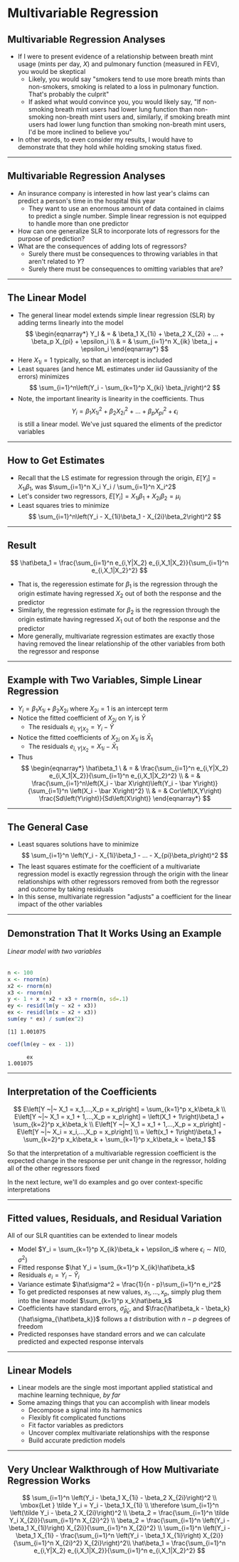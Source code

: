 # Multivariable Regression



## Multivariable Regression Analyses

- If I were to present evidence of a relationship between breath mint usage (mints per day, $X$) and pulmonary function (measured in FEV), you would be skeptical
    - Likely, you would say "smokers tend to use more breath mints than non-smokers, smoking is related to a loss in pulmonary function. That's probably the culprit"
    - If asked what would convince you, you would likely say, "If non-smoking breath mint users had lower lung function than non-smoking non-breath mint users and, similarly, if smoking breath mint users had lower lung function than smoking non-breath mint users, I'd be more inclined to believe you"
- In other words, to even consider my results, I would have to demonstrate that they hold while holding smoking status fixed.

---

## Multivariable Regression Analyses

- An insurance company is interested in how last year's claims can predict a person's time in the hospital this year
    - They want to use an enormous amount of data contained in claims to predict a single number. Simple linear regression is not equipped to handle more than one predictor
- How can one generalize SLR to incorporate lots of regressors for the purpose of prediction?
- What are the consequences of adding lots of regressors?
    - Surely there must be consequences to throwing variables in that aren't related to $Y$?
    - Surely there must be consequences to omitting variables that are?
    
---

## The Linear Model

- The general linear model extends simple linear regression (SLR) by adding terms linearly into the model
$$
\begin{eqnarray*}
Y_I & = & \beta_1 X_{1i} + \beta_2 X_{2i} + ... + \beta_p X_{pi} + \epsilon_i \\
& = & \sum_{i=1}^n X_{ik} \beta_j + \epsilon_i
\end{eqnarray*}
$$
- Here $X_{1i} = 1$ typically, so that an intercept is included
- Least squares (and hence ML estimates under iid Gaussianity of the errors) minimizes
$$
\sum_{i=1}^n\left(Y_i - \sum_{k=1}^p X_{ki} \beta_j\right)^2
$$
- Note, the important linearity is linearity in the coefficients. Thus
$$
Y_i = \beta_1 X_{1i}^2 + \beta_2 X_{2i}^2 + ... + \beta_p X_{pi}^2 + \epsilon_i
$$
is still a linear model. We've just squared the eliments of the predictor variables

---

## How to Get Estimates

- Recall that the LS estimate for regression through the origin, $E\left[Y_i\right] = X_{1i} \beta_1$, was $\sum_{i=1}^n X_i Y_i / \sum_{i=1}^n X_i^2$
- Let's consider two regressors, $E\left[Y_i\right] = X_{1i} \beta_1 + X_{2i} \beta_2 = \mu_i$
- Least squares tries to minimize
$$
\sum_{i=1}^n\left(Y_i - X_{1i}\beta_1 - X_{2i}\beta_2\right)^2
$$

---

## Result

$$
\hat\beta_1 = \frac{\sum_{i=1}^n e_{i,Y|X_2} e_{i,X_1|X_2}}{\sum_{i=1}^n e_{i,X_1|X_2}^2}
$$

- That is, the regeression estimate for $\beta_1$ is the regression through the origin estimate having regressed $X_2$ out of both the response and the predictor
- Similarly, the regression estimate for $\beta_2$ is the regression through the origin estimate having regressed $X_1$ out of both the response and the predictor
- More generally, multivariate regression estimates are exactly those having removed the linear relationship of the other variables from both the regressor and response

---

## Example with Two Variables, Simple Linear Regression

- $Y_i = \beta_1 X_{1i} + \beta_2 X_{2i}$ where $X_{2i} = 1$ is an intercept term
- Notice the fitted coefficient of $X_{2i}$ on $Y_i$ is $\bar Y$
    - The residuals $e_{i,Y|X_2} = Y_i - \bar Y$
- Notice the fitted coefficients of $X_{2i}$ on $X_{1i}$ is $\bar X_1$
    - The residuals $e_{i,Y|X_2} = X_{1i} - \bar X_1$
- Thus
$$
\begin{eqnarray*}
\hat\beta_1 \
& = & \frac{\sum_{i=1}^n e_{i,Y|X_2} e_{i,X_1|X_2}}{\sum_{i=1}^n e_{i,X_1|X_2}^2} \\
& = & \frac{\sum_{i=1}^n\left(X_i - \bar X\right)\left(Y_i - \bar Y\right)}{\sum_{i=1}^n \left(X_i - \bar X\right)^2} \\
& = & Cor\left(X,Y\right) \frac{Sd\left(Y\right)}{Sd\left(X\right)}
\end{eqnarray*}
$$

---

## The General Case

- Least squares solutions have to minimize
$$
\sum_{i=1}^n \left(Y_i - X_{1i}\beta_1 - ... - X_{pi}\beta_p\right)^2
$$
- The least squares estimate for the coefficient of a multivariate regression model is exactly regression through the origin with the linear relationships with other regressors removed from both the regressor and outcome by taking residuals
- In this sense, multivariate regression "adjusts" a coefficient for the linear impact of the other variables

---

## Demonstration That It Works Using an Example

###### Linear model with two variables


```r
n <- 100
x <- rnorm(n)
x2 <- rnorm(n)
x3 <- rnorm(n)
y <- 1 + x + x2 + x3 + rnorm(n, sd=.1)
ey <- resid(lm(y ~ x2 + x3))
ex <- resid(lm(x ~ x2 + x3))
sum(ey * ex) / sum(ex^2)
```

```
[1] 1.001075
```

```r
coef(lm(ey ~ ex - 1))
```

```
      ex 
1.001075 
```

---

## Interpretation of the Coefficients

$$
E\left[Y ~|~ X_1 = x_1,...,X_p = x_p\right] = \sum_{k=1}^p x_k\beta_k \\
E\left[Y ~|~ X_1 = x_1 + 1,...,X_p = x_p\right] = \left(X_1 + 1\right)\beta_1 + \sum_{k=2}^p x_k\beta_k \\
E\left[Y ~|~ X_1 = x_1 + 1,...,X_p = x_p\right] - E\left[Y ~|~ X_i = x_i,...,X_p = x_p\right] \\
= \left(x_1 + 1\right)\beta_1 + \sum_{k=2}^p x_k\beta_k + \sum_{k=1}^p x_k\beta_k = \beta_1
$$

So that the interpretation of a multivariable regression coefficient is the expected change in the response per unit change in the regressor, holding all of the other regressors fixed

In the next lecture, we'll do examples and go over context-specific interpretations

---

## Fitted values, Residuals, and Residual Variation

All of our SLR quantities can be extended to linear models

- Model $Y_i = \sum_{k=1}^p X_{ik}\beta_k + \epsilon_i$ where $\epsilon_i \sim N\left(0,\sigma^2\right)$
- Fitted response $\hat Y_i = \sum_{k=1}^p X_{ik}\hat\beta_k$
- Residuals $e_i = Y_i - \hat Y_i$
- Variance estimate $\hat\sigma^2 = \frac{1}{n - p}\sum_{i=1}^n e_i^2$
- To get predicted responses at new values, $x_1,...,x_p$, simply plug them into the linear model $\sum_{k=1}^p x_k\hat\beta_k$
- Coefficients have standard errors, $\hat\sigma_{\hat\beta_k}$, and $\frac{\hat\beta_k - \beta_k}{\hat\sigma_{\hat\beta_k}}$ follows a $t$ distribution with $n - p$ degrees of freedom
- Predicted responses have standard errors and we can calculate predicted and expected response intervals

---

## Linear Models

- Linear models are the single most important applied statistical and machine learning technique, _by far_
- Some amazing things that you can accomplish with linear models
    - Decompose a signal into its harmonics
    - Flexibly fit complicated functions
    - Fit factor variables as predictors
    - Uncover complex multivariate relationships with the response
    - Build accurate prediction models
    
---

## Very Unclear Walkthrough of How Multivariate Regression Works

$$
\sum_{i=1}^n \left(Y_i - \beta_1 X_{1i} - \beta_2 X_{2i}\right)^2 \\
\mbox{Let } \tilde Y_i = Y_i - \beta_1 X_{1i} \\
\therefore \sum_{i=1}^n \left(\tilde Y_i - \beta_2 X_{2i}\right)^2 \\
\beta_2 = \frac{\sum_{i=1}^n \tilde Y_i X_{2i}}{\sum_{i=1}^n X_{2i}^2} \\
\beta_2 = \frac{\sum_{i=1}^n \left(Y_i - \beta_1 X_{1i}\right) X_{2i}}{\sum_{i=1}^n X_{2i}^2} \\
\sum_{i=1}^n \left(Y_i - \beta_1 X_{1i} - \frac{\sum_{i=1}^n \left(Y_i - \beta_1 X_{1i}\right) X_{2i}}{\sum_{i=1}^n X_{2i}^2} X_{2i}\right)^2\\
\hat\beta_1 = \frac{\sum_{i=1}^n e_{i,Y|X_2} e_{i,X_1|X_2}}{\sum_{i=1}^n e_{i,X_1|X_2}^2}
$$
